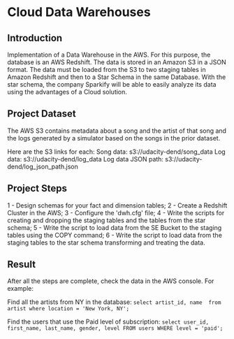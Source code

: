 # Cloud Data Warehouses

## Introduction

Implementation of a Data Warehouse in the AWS. For this purpose, the database is an AWS Redshift. The data is stored in an Amazon S3 in a JSON format. The data must be loaded from the S3 to two staging tables in Amazon Redshift and then to a Star Schema in the same Database. With the star schema, the company Sparkify will be able to easily analyze its data using the advantages of a Cloud solution. 

## Project Dataset

The AWS S3 contains metadata about a song and the artist of that song and the logs generated by a simulator based on the songs in the prior dataset.

Here are the S3 links for each:
Song data: s3://udacity-dend/song_data
Log data: s3://udacity-dend/log_data
Log data JSON path: s3://udacity-dend/log_json_path.json

## Project Steps

1 - Design schemas for your fact and dimension tables;
2 - Create a Redshift Cluster in the  AWS;
3 - Configure the 'dwh.cfg' file;
4 - Write the scripts for creating and dropping the staging tables and the tables from the star schema;
5 - Write the script to load data from the SE Bucket to the staging tables using the COPY command;
6 - Write the script to load data from the staging tables to the star schema transforming and treating the data.

## Result

After all the steps are complete, check the data in the AWS console. For example:

Find all the artists from NY in  the database: `select artist_id, name  from artist where location = 'New York, NY';`

Find the users that use the Paid level of subscription: `select user_id, first_name, last_name, gender, level FROM users WHERE level = 'paid';`